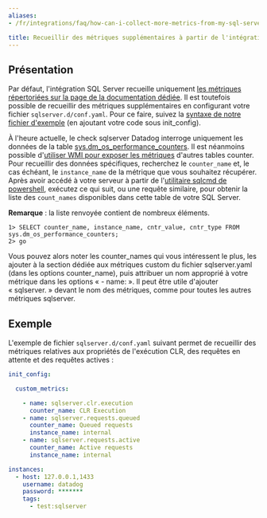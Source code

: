 ```yaml
---
aliases:
- /fr/integrations/faq/how-can-i-collect-more-metrics-from-my-sql-server-integration

title: Recueillir des métriques supplémentaires à partir de l'intégration SQL Server
---
```


## Présentation

Par défaut, l'intégration SQL Server recueille uniquement [les métriques répertoriées sur la page de la documentation dédiée][1]. Il est toutefois possible de recueillir des métriques supplémentaires en configurant votre fichier `sqlserver.d/conf.yaml`. Pour ce faire, suivez la [syntaxe de notre fichier d'exemple][2] (en ajoutant votre code sous init_config).

À l'heure actuelle, le check sqlserver Datadog interroge uniquement les données de la table [sys.dm_os_performance_counters][3]. Il est néanmoins possible d'[utiliser WMI pour exposer les métriques][4] d'autres tables counter. Pour recueillir des données spécifiques, recherchez le `counter_name` et, le cas échéant, le `instance_name` de la métrique que vous souhaitez récupérer. Après avoir accédé à votre serveur à partir de l'[utilitaire sqlcmd de powershell][5], exécutez ce qui suit, ou une requête similaire, pour obtenir la liste des `count_names` disponibles dans cette table de votre SQL Server.

**Remarque** : la liste renvoyée contient de nombreux éléments.

```text
1> SELECT counter_name, instance_name, cntr_value, cntr_type FROM sys.dm_os_performance_counters;
2> go
```

Vous pouvez alors noter les counter_names qui vous intéressent le plus, les ajouter à la section dédiée aux métriques custom du fichier sqlserver.yaml (dans les options counter_name), puis attribuer un nom approprié à votre métrique dans les options « - name: ». Il peut être utile d'ajouter « sqlserver. » devant le nom des métriques, comme pour toutes les autres métriques sqlserver.

## Exemple

L'exemple de fichier `sqlserver.d/conf.yaml` suivant permet de recueillir des métriques relatives aux propriétés de l'exécution CLR, des requêtes en attente et des requêtes actives :

```yaml
init_config:

  custom_metrics:

    - name: sqlserver.clr.execution
      counter_name: CLR Execution
    - name: sqlserver.requests.queued
      counter_name: Queued requests
      instance_name: internal
    - name: sqlserver.requests.active
      counter_name: Active requests
      instance_name: internal

instances:
  - host: 127.0.0.1,1433
    username: datadog
    password: *******
    tags:
      - test:sqlserver
```

[1]: /fr/integrations/sqlserver/
[2]: https://github.com/DataDog/integrations-core/blob/master/sqlserver/datadog_checks/sqlserver/data/conf.yaml.example
[3]: https://msdn.microsoft.com/en-us/library/ms187743.aspx
[4]: /fr/integrations/guide/use-wmi-to-collect-more-sql-server-performance-metrics/
[5]: https://msdn.microsoft.com/en-us/library/ms188247.aspx
